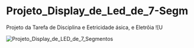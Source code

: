 # Projeto_Display_de_Led_de_7-Segm
Projeto da Tarefa de Disciplina e Eetricidade ásica, e Eletrôia
![U

![Projeto_Display_de_LED_de_7_Segmentos](https://github.com/user-attachments/assets/9eec8055-4d3a-4ee0-8d12-18627fa1eed5)
